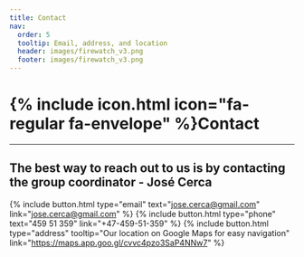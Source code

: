 ```yaml
---
title: Contact
nav:
  order: 5
  tooltip: Email, address, and location
  header: images/firewatch_v3.png
  footer: images/firewatch_v3.png
---
```


# {% include icon.html icon="fa-regular fa-envelope" %}Contact

---
## The best way to reach out to us is by contacting the group coordinator - José Cerca

{%
  include button.html
  type="email"
  text="jose.cerca@gmail.com"
  link="jose.cerca@gmail.com"
%}
{%
  include button.html
  type="phone"
  text="459 51 359"
  link="+47-459-51-359"
%}
{%
  include button.html
  type="address"
  tooltip="Our location on Google Maps for easy navigation"
  link="https://maps.app.goo.gl/cvvc4pzo3SaP4NNw7"
%}
